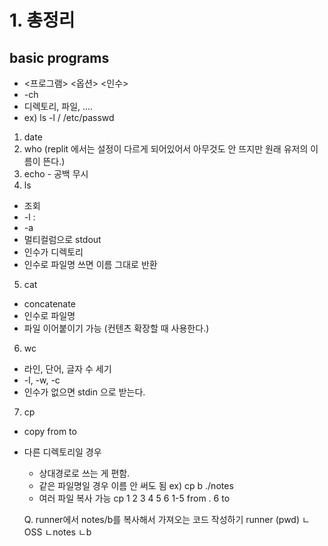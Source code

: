 # 1. 총정리
## basic programs

- <프로그램> <옵션> <인수>
- -ch
- 디렉토리, 파일, ....
- ex) ls -l / /etc/passwd

1) date
2) who (replit 에서는 설정이 다르게 되어있어서 아무것도 안 뜨지만 원래 유저의 이름이 뜬다.)
3) echo - 공백 무시
4) ls
  - 조회
  - -l :
  - -a
  - 멀티컬럼으로 stdout
  - 인수가 디렉토리
  - 인수로 파일명 쓰면 이름 그대로 반환
5) cat
  - concatenate
  - 인수로 파일명
  - 파일 이어붙이기 가능 (컨텐츠 확장할 때 사용한다.)
6) wc
  - 라인, 단어, 글자 수 세기
  - -l, -w, -c
  - 인수가 없으면 stdin 으로 받는다.
7) cp
  - copy from to
  - 다른 디렉토리일 경우
    - 상대경로로 쓰는 게 편함.
    - 같은 파일명일 경우 이름 안 써도 됨
      ex) cp b ./notes
    - 여러 파일 복사 가능
      cp 1 2 3 4 5 6
      1-5 from . 6 to
      
    Q. runner에서 notes/b를 복사해서 가져오는 코드 작성하기
    runner (pwd)
    ㄴOSS
      ㄴnotes
        ㄴb